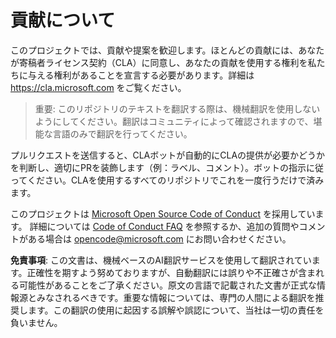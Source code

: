 # 貢献について

このプロジェクトでは、貢献や提案を歓迎します。ほとんどの貢献には、あなたが寄稿者ライセンス契約（CLA）に同意し、あなたの貢献を使用する権利を私たちに与える権利があることを宣言する必要があります。詳細は https://cla.microsoft.com をご覧ください。

> 重要: このリポジトリのテキストを翻訳する際は、機械翻訳を使用しないようにしてください。翻訳はコミュニティによって確認されますので、堪能な言語のみで翻訳を行ってください。

プルリクエストを送信すると、CLAボットが自動的にCLAの提供が必要かどうかを判断し、適切にPRを装飾します（例：ラベル、コメント）。ボットの指示に従ってください。CLAを使用するすべてのリポジトリでこれを一度行うだけで済みます。

このプロジェクトは [Microsoft Open Source Code of Conduct](https://opensource.microsoft.com/codeofconduct/) を採用しています。
詳細については [Code of Conduct FAQ](https://opensource.microsoft.com/codeofconduct/faq/) を参照するか、追加の質問やコメントがある場合は [opencode@microsoft.com](mailto:opencode@microsoft.com) にお問い合わせください。

**免責事項**:
この文書は、機械ベースのAI翻訳サービスを使用して翻訳されています。正確性を期すよう努めておりますが、自動翻訳には誤りや不正確さが含まれる可能性があることをご了承ください。原文の言語で記載された文書が正式な情報源とみなされるべきです。重要な情報については、専門の人間による翻訳を推奨します。この翻訳の使用に起因する誤解や誤認について、当社は一切の責任を負いません。